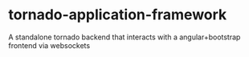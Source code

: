 tornado-application-framework
=============================

A standalone tornado backend that interacts with a angular+bootstrap frontend via websockets


